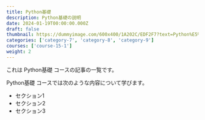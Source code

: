 ```yaml
---
title: Python基礎
description: Python基礎の説明
date: 2024-01-19T00:00:00.000Z
draft: false
thumbnail: https://dummyimage.com/600x400/1A202C/EDF2F7?text=Python%E5%9F%BA%E7%A4%8E
categories: ['category-7', 'category-8', 'category-9']
courses: ['course-15-1']
weight: 2
---
```


これは Python基礎 コースの記事の一覧です。

  Python基礎 コースでは次のような内容について学びます。

  - セクション1
  - セクション2
  - セクション3